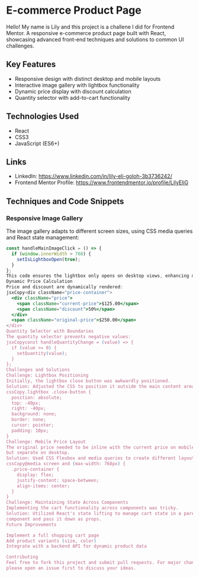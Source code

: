 # E-commerce Product Page

Hello! My name is Lily and this project is a challene I did for Frontend Mentor. A responsive e-commerce product page built with React, showcasing advanced 
front-end techniques and solutions to common UI challenges.

## Key Features

- Responsive design with distinct desktop and mobile layouts
- Interactive image gallery with lightbox functionality
- Dynamic price display with discount calculation
- Quantity selector with add-to-cart functionality

## Technologies Used

- React
- CSS3
- JavaScript (ES6+)
  

## Links
- LinkedIn: https://www.linkedin.com/in/lily-eli-goloh-3b3736242/
- Frontend Mentor Profile: https://www.frontendmentor.io/profile/LilyEliG


## Techniques and Code Snippets

### Responsive Image Gallery

The image gallery adapts to different screen sizes, using CSS media queries 
and React state management:

```jsx
const handleMainImageClick = () => {
  if (window.innerWidth > 768) {
    setIsLightboxOpen(true);
  }
};
This code ensures the lightbox only opens on desktop views, enhancing mobile UX.
Dynamic Price Calculation
Price and discount are dynamically rendered:
jsxCopy<div className="price-container">
  <div className="price">
    <span className="current-price">$125.00</span>
    <span className="discount">50%</span>
  </div>
  <span className="original-price">$250.00</span>
</div>
Quantity Selector with Boundaries
The quantity selector prevents negative values:
jsxCopyconst handleQuantityChange = (value) => {
  if (value >= 0) {
    setQuantity(value);
  }
};
Challenges and Solutions
Challenge: Lightbox Positioning
Initially, the lightbox close button was awkwardly positioned.
Solution: Adjusted the CSS to position it outside the main content area:
cssCopy.lightbox .close-button {
  position: absolute;
  top: -40px;
  right: -40px;
  background: none;
  border: none;
  cursor: pointer;
  padding: 10px;
}
Challenge: Mobile Price Layout
The original price needed to be inline with the current price on mobile views,
but separate on desktop.
Solution: Used CSS Flexbox and media queries to create different layouts:
cssCopy@media screen and (max-width: 768px) {
  .price-container {
    display: flex;
    justify-content: space-between;
    align-items: center;
  }
}
Challenge: Maintaining State Across Components
Implementing the cart functionality across components was tricky.
Solution: Utilized React's state lifting to manage cart state in a parent
component and pass it down as props.
Future Improvements

Implement a full shopping cart page
Add product variants (size, color)
Integrate with a backend API for dynamic product data

Contributing
Feel free to fork this project and submit pull requests. For major changes,
please open an issue first to discuss your ideas.
